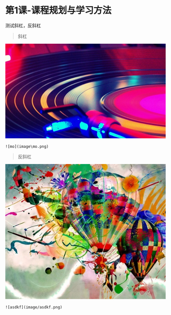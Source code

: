 # 第1课-课程规划与学习方法



测试斜杠，反斜杠

> 斜杠

![mo](image\mo.png)

```
![mo](image\mo.png)
```

> 反斜杠

![asdkf](image/asdkf.png)

```
![asdkf](image/asdkf.png)
```
